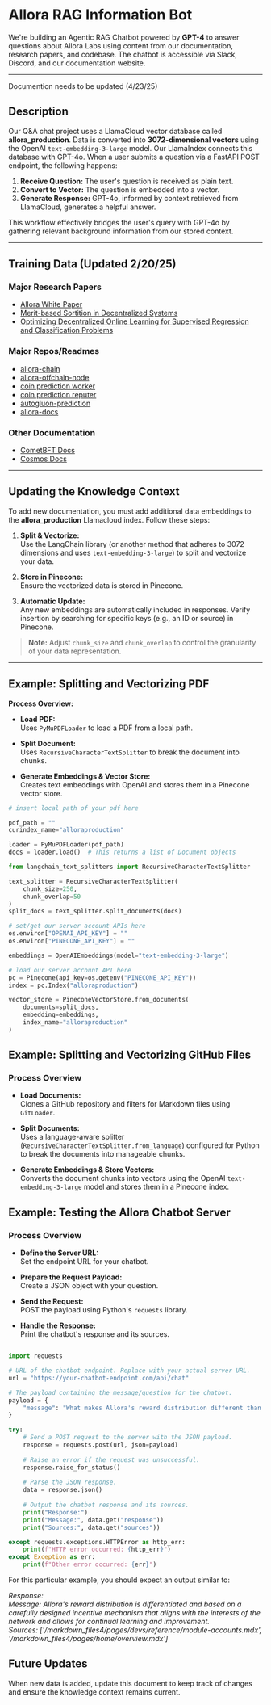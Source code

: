 # Allora RAG Information Bot

We're building an Agentic RAG Chatbot powered by **GPT-4** to answer questions about Allora Labs using content from our documentation, research papers, and codebase. The chatbot is accessible via Slack, Discord, and our documentation website.

---

Documention needs to be updated (4/23/25)

## Description

Our Q&A chat project uses a LlamaCloud vector database called **allora_production**. Data is converted into **3072-dimensional vectors** using the OpenAI `text-embedding-3-large` model. Our LlamaIndex connects this database with GPT-4o. When a user submits a question via a FastAPI POST endpoint, the following happens:

1. **Receive Question:** The user's question is received as plain text.
2. **Convert to Vector:** The question is embedded into a vector.
3. **Generate Response:** GPT-4o, informed by context retrieved from LlamaCloud, generates a helpful answer.

This workflow effectively bridges the user's query with GPT-4o by gathering relevant background information from our stored context.

---

## Training Data (Updated 2/20/25)

### Major Research Papers
- [Allora White Paper](https://www.allora.network/research/optimizing-decentralized-online-learning-for-supervised-regression-and-classification-problems)
- [Merit-based Sortition in Decentralized Systems](https://www.allora.network/research/merit-based-sortition-in-decentralized-systems)
- [Optimizing Decentralized Online Learning for Supervised Regression and Classification Problems](https://www.allora.network/research/optimizing-decentralized-online-learning-for-supervised-regression-and-classification-problems)

### Major Repos/Readmes
- [allora-chain](https://github.com/allora-network/allora-chain)
- [allora-offchain-node](https://github.com/allora-network/allora-offchain-node)
- [coin prediction worker](https://github.com/allora-network/basic-coin-prediction-node)
- [coin prediction reputer](https://github.com/allora-network/coin-prediction-reputer)
- [autogluon-prediction](https://github.com/allora-network/autogluon-prediction)
- [allora-docs](https://github.com/allora-network/docs)

### Other Documentation
- [CometBFT Docs](https://docs.cometbft.com/v0.38/)
- [Cosmos Docs](https://github.com/cosmos/cosmos-sdk-docs)

---

## Updating the Knowledge Context

To add new documentation, you must add additional data embeddings to the **allora_production** Llamacloud index. Follow these steps:

1. **Split & Vectorize:**  
   Use the LangChain library (or another method that adheres to 3072 dimensions and uses `text-embedding-3-large`) to split and vectorize your data.

2. **Store in Pinecone:**  
   Ensure the vectorized data is stored in Pinecone.

3. **Automatic Update:**  
   Any new embeddings are automatically included in responses. Verify insertion by searching for specific keys (e.g., an ID or source) in Pinecone.

> **Note:** Adjust `chunk_size` and `chunk_overlap` to control the granularity of your data representation.

---
## Example: Splitting and Vectorizing PDF

**Process Overview:**

- **Load PDF:**  
  Uses `PyMuPDFLoader` to load a PDF from a local path.

- **Split Document:**  
  Uses `RecursiveCharacterTextSplitter` to break the document into chunks.

- **Generate Embeddings & Vector Store:**  
  Creates text embeddings with OpenAI and stores them in a Pinecone vector store.

```python
# insert local path of your pdf here 

pdf_path = ""
curindex_name="alloraproduction"

loader = PyMuPDFLoader(pdf_path)
docs = loader.load()  # This returns a list of Document objects

from langchain_text_splitters import RecursiveCharacterTextSplitter

text_splitter = RecursiveCharacterTextSplitter(
    chunk_size=250,
    chunk_overlap=50
)
split_docs = text_splitter.split_documents(docs)

# set/get our server account APIs here
os.environ["OPENAI_API_KEY"] = ""
os.environ["PINECONE_API_KEY"] = ""

embeddings = OpenAIEmbeddings(model="text-embedding-3-large")

# load our server account API here
pc = Pinecone(api_key=os.getenv("PINECONE_API_KEY"))
index = pc.Index("alloraproduction")

vector_store = PineconeVectorStore.from_documents(
    documents=split_docs,
    embedding=embeddings,
    index_name="alloraproduction"
)
```

## Example: Splitting and Vectorizing GitHub Files

### Process Overview

- **Load Documents:**  
  Clones a GitHub repository and filters for Markdown files using `GitLoader`.

- **Split Documents:**  
  Uses a language-aware splitter (`RecursiveCharacterTextSplitter.from_language`) configured for Python to break the documents into manageable chunks.

- **Generate Embeddings & Store Vectors:**  
  Converts the document chunks into vectors using the OpenAI `text-embedding-3-large` model and stores them in a Pinecone index.



## Example: Testing the Allora Chatbot Server

### Process Overview

- **Define the Server URL:**  
  Set the endpoint URL for your chatbot.

- **Prepare the Request Payload:**  
  Create a JSON object with your question.

- **Send the Request:**  
  POST the payload using Python's `requests` library.

- **Handle the Response:**  
  Print the chatbot's response and its sources.

```python

import requests

# URL of the chatbot endpoint. Replace with your actual server URL.
url = "https://your-chatbot-endpoint.com/api/chat"

# The payload containing the message/question for the chatbot.
payload = {
    "message": "What makes Allora's reward distribution different than others?"
}

try:
    # Send a POST request to the server with the JSON payload.
    response = requests.post(url, json=payload)
    
    # Raise an error if the request was unsuccessful.
    response.raise_for_status()
    
    # Parse the JSON response.
    data = response.json()
    
    # Output the chatbot response and its sources.
    print("Response:")
    print("Message:", data.get("response"))
    print("Sources:", data.get("sources"))

except requests.exceptions.HTTPError as http_err:
    print(f"HTTP error occurred: {http_err}")
except Exception as err:
    print(f"Other error occurred: {err}")

```
For this particular example, you should expect an output similar to:

*Response:  
Message:  Allora's reward distribution is differentiated and based on a carefully designed incentive mechanism that aligns with the interests of the network and allows for continual learning and improvement.  
Sources: ['/markdown_files4/pages/devs/reference/module-accounts.mdx', '/markdown_files4/pages/home/overview.mdx']*

## Future Updates

When new data is added, update this document to keep track of changes and ensure the knowledge context remains current.



